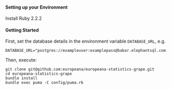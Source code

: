 #### Setting up your Environment

Install Ruby 2.2.2

#### Getting Started

First, set the database details in the environment variable `DATABASE_URL`, e.g.

```
DATABASE_URL="postgres://exampleuser:examplepass@babar.elephantsql.com:5432/exampledb"
```

Then, execute:
```
git clone git@github.com:europeana/europeana-statistics-grape.git
cd europeana-statistics-grape
bundle install
bundle exec puma -C config/puma.rb
```